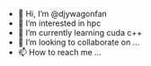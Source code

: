 - 👋 Hi, I’m @djywagonfan
- 👀 I’m interested in hpc
- 🌱 I’m currently learning cuda c++
- 💞️ I’m looking to collaborate on ...
- 📫 How to reach me ...

<!---
djywagonfan/djywagonfan is a ✨ special ✨ repository because its `README.md` (this file) appears on your GitHub profile.
You can click the Preview link to take a look at your changes.
--->
